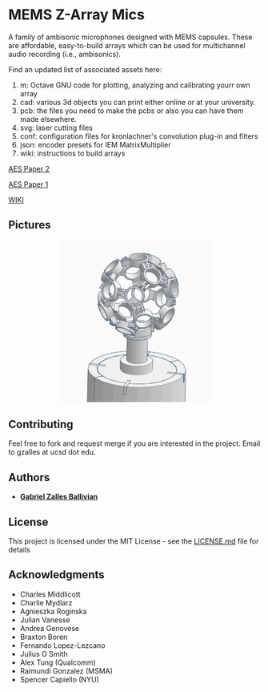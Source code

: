 # MEMS Z-Array Mics

A family of ambisonic microphones designed with MEMS capsules. These are affordable, easy-to-build arrays which can be used for multichannel audio recording (i.e., ambisonics).

Find an updated list of associated assets here:

1. m: Octave GNU code for plotting, analyzing and calibrating yourr own array
2. cad: various 3d objects you can print either online or at your university.
3. pcb: the files you need to make the pcbs or also you can have them made elsewhere.
4. svg: laser cutting files
5. conf: configuration files for kronlachner's convolution plug-in and filters
6. json: encoder presets for IEM MatrixMultiplier
7. wiki: instructions to build arrays

[AES Paper 2](https://www.researchgate.net/publication/338123588_Effects_of_Capsule_Coincidence_in_FOA_using_MEMS_Objective_Experiment)

[AES Paper 1](https://www.researchgate.net/publication/320188555_A_Low-Cost_High-Quality_MEMS_Ambisonic_Microphone)

<!-- TODO: move links to site.
 -->
 
[WIKI](https://github.com/gzalles/ambisonics-z-array/wiki)

## Pictures

<p align="center">
  <img width="60%" height="60%" src=" icosa.png">
  <figcaption>

## Contributing

Feel free to fork and request merge if you are interested in the project. Email to gzalles at ucsd dot edu.

## Authors

* [**Gabriel Zalles Ballivian**](http://gabrielzalles.com/)

## License

This project is licensed under the MIT License - see the [LICENSE.md](LICENSE.md) file for details

## Acknowledgments

* Charles Middlicott
* Charlie Mydlarz
* Agnieszka Roginska
* Julian Vanesse
* Andrea Genovese
* Braxton Boren
* Fernando Lopez-Lezcano
* Julius O Smith
* Alex Tung (Qualcomm)
* Raimundi Gonzalez (MSMA)
* Spencer Capiello (NYU)

